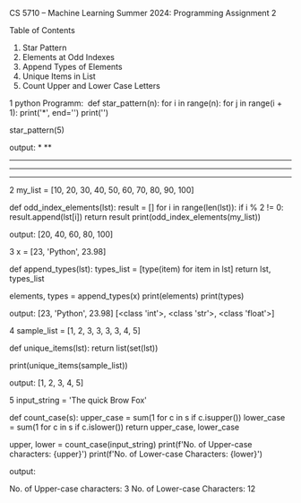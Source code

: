  CS 5710 – Machine Learning
 Summer 2024: Programming Assignment 2

 Table of Contents
1. Star Pattern
2. Elements at Odd Indexes
3. Append Types of Elements
4. Unique Items in List
5. Count Upper and Lower Case Letters
 
1 python Programm: 
def star_pattern(n):
    for i in range(n):
        for j in range(i + 1):
            print('*', end='')
        print('')

star_pattern(5)

output:
*
**
***
****
*****

2 my_list = [10, 20, 30, 40, 50, 60, 70, 80, 90, 100]

def odd_index_elements(lst):
    result = []
    for i in range(len(lst)):
        if i % 2 != 0:
            result.append(lst[i])
    return result
print(odd_index_elements(my_list))

output:
[20, 40, 60, 80, 100]

3 x = [23, 'Python', 23.98]

def append_types(lst):
    types_list = [type(item) for item in lst]
    return lst, types_list

elements, types = append_types(x)
print(elements)
print(types)

output:
[23, 'Python', 23.98]
[<class 'int'>, <class 'str'>, <class 'float'>]

4 sample_list = [1, 2, 3, 3, 3, 3, 4, 5]

def unique_items(lst):
    return list(set(lst))

print(unique_items(sample_list))

output:
[1, 2, 3, 4, 5]

5 input_string = 'The quick Brow Fox'

def count_case(s):
    upper_case = sum(1 for c in s if c.isupper())
    lower_case = sum(1 for c in s if c.islower())
    return upper_case, lower_case

upper, lower = count_case(input_string)
print(f'No. of Upper-case characters: {upper}')
print(f'No. of Lower-case Characters: {lower}')

output:

No. of Upper-case characters: 3
No. of Lower-case Characters: 12





